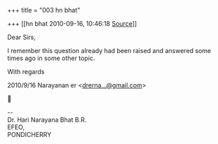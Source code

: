 +++
title = "003 hn bhat"

+++
[[hn bhat	2010-09-16, 10:46:18 [Source](https://groups.google.com/g/bvparishat/c/iFPS4dqrIGM)]]



Dear Sirs,

  

I remember this question already had been raised and answered some times ago in some other topic.  
  

With regards

  

  

2010/9/16 Narayanan er \<[drerna...@gmail.com]()\>



  
  
  
--  
Dr. Hari Narayana Bhat B.R.  
EFEO,  
PONDICHERRY  

